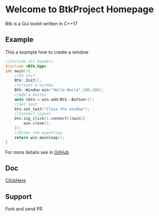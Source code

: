 # Welcome to BtkProject Homepage

Btk is a Gui tookit written in C++17  

## Example

This a example how to create a window  

```cpp
//Include all headers
#include <Btk.hpp>
int main(){
    //Do init
    Btk::Init(); 
    //Create a window
    Btk::Window win("Hello World",100,100);
    //Add a button
    auto &btn = win.add<Btk::Button>();
    //Set text
    btn.set_text("Close the window");
    //Connect signal
    btn.sig_click().connect([&win]{
        win.close();
    });
    //Enter the eventloop
    return win.mainloop();
}

```

For more details see in [GitHub](https://github.com/BusyStudent/Btk)

## Doc

[ClickHere](./doc/index.html)  

## Support  

Fork and send PR
